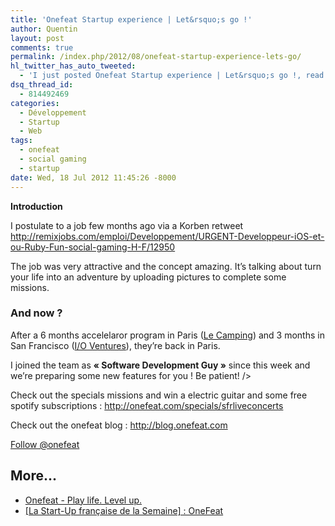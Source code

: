 ```yaml
---
title: 'Onefeat Startup experience | Let&rsquo;s go !'
author: Quentin
layout: post
comments: true
permalink: /index.php/2012/08/onefeat-startup-experience-lets-go/
hl_twitter_has_auto_tweeted:
  - 'I just posted Onefeat Startup experience | Let&rsquo;s go !, read it here: http://blog.quentinrousseau.fr/?p=434'
dsq_thread_id:
  - 814492469
categories:
  - Développement
  - Startup
  - Web
tags:
  - onefeat
  - social gaming
  - startup
date: Wed, 18 Jul 2012 11:45:26 -8000
---
```


**Introduction**

<p>
  I postulate to a job few months ago via a Korben retweet <a href="http://remixjobs.com/emploi/Developpement/URGENT-Developpeur-iOS-et-ou-Ruby-Fun-social-gaming-H-F/12950" target="_blank">http://remixjobs.com/emploi/Developpement/URGENT-Developpeur-iOS-et-ou-Ruby-Fun-social-gaming-H-F/12950</a>
</p>

<p>
  The job was very attractive and the concept amazing. It&rsquo;s talking about turn your life into an adventure by uploading pictures to complete some missions.
</p>

<h3>
  And now ?
</h3>

<p>
  After a 6 months accelelaror program in Paris (<a href="http://www.lecamping.org/" target="_blank">Le Camping</a>) and 3 months in San Francisco (<a href="http://www.ventures.io/" target="_blank">I/O Ventures</a>), they&rsquo;re back in Paris.
</p>

<p>
  I joined the team as <strong>&laquo;&nbsp;Software Development Guy&nbsp;&raquo;</strong> since this week and we&rsquo;re preparing some new features for you ! Be patient! />
</p>

<p>
  Check out the specials missions and win a electric guitar and some free spotify subscriptions : <a href="http://onefeat.com/specials/sfrliveconcerts" target="_blank">http://onefeat.com/specials/sfrliveconcerts</a>
</p>

<p>
  Check out the onefeat blog : <a href="http://blog.onefeat.com">http://blog.onefeat.com</a>
</p>

<a class="twitter-follow-button" href="https://twitter.com/onefeat" data-show-count="false">Follow @onefeat</a>  


## More...

*   <a href="http://onefeat.com" title="Onefeat - Play life. Level up." rel="nofollow">Onefeat - Play life. Level up.</a>
*   <a href="http://www.presse-citron.net/la-start-up-francaise-de-la-semaine-onefeat" title="[La Start-Up française de la Semaine] : OneFeat" rel="nofollow">[La Start-Up française de la Semaine] : OneFeat</a>